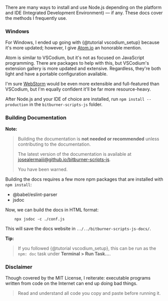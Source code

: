 There are many ways to install and use Node.js depending on the platform and IDE (Integrated Development Environment) — if any. These docs cover the methods I frequently use.

### Windows
For Windows, I ended up going with {@tutorial vscodium_setup} because it's more updated; however, I give [Atom.io](https://atom.io/) an honorable mention.

Atom is similar to VSCodium, but it's not as focused on JavaScript programming. There are packages to help with this, but VSCodium's extension gallery is more updated and extensive. Regardless, they're both light and have a portable configuration available.

I'm sure [WebStorm](https://www.jetbrains.com/webstorm/) would be even more extensible and full-featured than VSCodium, but I'm equally confident it'll be far more resource-heavy.

After Node.js and your IDE of choice are installed, run `npm install --production` in the `bitburner-scripts-js` folder.

### Building Documentation
**Note:**
> Building the documentation is **not needed or recommended** unless contributing to the documentation.
> 
> The latest version of the documentation is available at [josealermaiii@github.io/bitburner-scripts-js](https://github.com/JoseALermaIII/bitburner-scripts-js).
> 
> You have been warned.

Building the docs requires a few more npm packages that are installed with `npm install`:

* @babel/eslint-parser
* jsdoc

Now, we can build the docs in HTML format:

```
    npx jsdoc -c ./conf.js
```

This will save the docs website in `../../bitburner-scripts-js-docs/`.

**Tip:**
> If you followed {@tutorial vscodium_setup}, this can be run as the `npm: doc` task under **Terminal > Run Task...**.

### Disclaimer
Though covered by the MIT License, I reiterate: executable programs written from code on the Internet can end up doing bad things.

> Read and understand all code you copy and paste before running it.